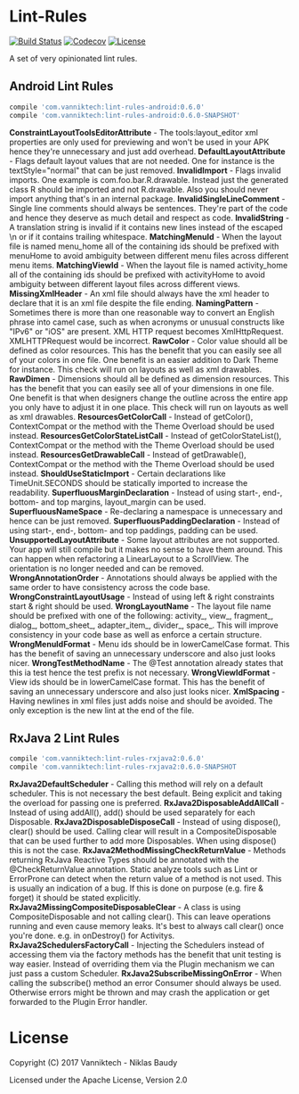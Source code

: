 Lint-Rules
==========

[![Build Status](https://travis-ci.org/vanniktech/lint-rules.svg?branch=master)](https://travis-ci.org/vanniktech/lint-rules?branch=master)
[![Codecov](https://codecov.io/github/vanniktech/lint-rules/coverage.svg?branch=master)](https://codecov.io/github/vanniktech/lint-rules?branch=master)
[![License](http://img.shields.io/:license-apache-blue.svg)](http://www.apache.org/licenses/LICENSE-2.0.html)

A set of very opinionated lint rules.

## Android Lint Rules

```groovy
compile 'com.vanniktech:lint-rules-android:0.6.0'
compile 'com.vanniktech:lint-rules-android:0.6.0-SNAPSHOT'
```

**ConstraintLayoutToolsEditorAttribute** - The tools:layout_editor xml properties are only used for previewing and won't be used in your APK hence they're unnecessary and just add overhead.
**DefaultLayoutAttribute** - Flags default layout values that are not needed. One for instance is the textStyle="normal" that can be just removed.
**InvalidImport** - Flags invalid imports. One example is com.foo.bar.R.drawable. Instead just the generated class R should be imported and not R.drawable. Also you should never import anything that's in an internal package.
**InvalidSingleLineComment** - Single line comments should always be sentences. They're part of the code and hence they deserve as much detail and respect as code.
**InvalidString** - A translation string is invalid if it contains new lines instead of the escaped \\n or if it contains trailing whitespace.
**MatchingMenuId** - When the layout file is named menu_home all of the containing ids should be prefixed with menuHome to avoid ambiguity between different menu files across different menu items.
**MatchingViewId** - When the layout file is named activity_home all of the containing ids should be prefixed with activityHome to avoid ambiguity between different layout files across different views.
**MissingXmlHeader** - An xml file should always have the xml header to declare that it is an xml file despite the file ending.
**NamingPattern** - Sometimes there is more than one reasonable way to convert an English phrase into camel case, such as when acronyms or unusual constructs like "IPv6" or "iOS" are present. XML HTTP request becomes XmlHttpRequest. XMLHTTPRequest would be incorrect.
**RawColor** - Color value should all be defined as color resources. This has the benefit that you can easily see all of your colors in one file. One benefit is an easier addition to Dark Theme for instance. This check will run on layouts as well as xml drawables.
**RawDimen** - Dimensions should all be defined as dimension resources. This has the benefit that you can easily see all of your dimensions in one file. One benefit is that when designers change the outline across the entire app you only have to adjust it in one place. This check will run on layouts as well as xml drawables.
**ResourcesGetColorCall** - Instead of getColor(), ContextCompat or the method with the Theme Overload should be used instead.
**ResourcesGetColorStateListCall** - Instead of getColorStateList(), ContextCompat or the method with the Theme Overload should be used instead.
**ResourcesGetDrawableCall** - Instead of getDrawable(), ContextCompat or the method with the Theme Overload should be used instead.
**ShouldUseStaticImport** - Certain declarations like TimeUnit.SECONDS should be statically imported to increase the readability.
**SuperfluousMarginDeclaration** - Instead of using start-, end-, bottom- and top margins, layout_margin can be used.
**SuperfluousNameSpace** - Re-declaring a namespace is unnecessary and hence can be just removed.
**SuperfluousPaddingDeclaration** - Instead of using start-, end-, bottom- and top paddings, padding can be used.
**UnsupportedLayoutAttribute** - Some layout attributes are not supported. Your app will still compile but it makes no sense to have them around. This can happen when refactoring a LinearLayout to a ScrollView. The orientation is no longer needed and can be removed.
**WrongAnnotationOrder** - Annotations should always be applied with the same order to have consistency across the code base.
**WrongConstraintLayoutUsage** - Instead of using left & right constraints start & right should be used.
**WrongLayoutName** - The layout file name should be prefixed with one of the following: activity_, view_, fragment_, dialog_, bottom_sheet_, adapter_item_, divider_, space_. This will improve consistency in your code base as well as enforce a certain structure.
**WrongMenuIdFormat** - Menu ids should be in lowerCamelCase format. This has the benefit of saving an unnecessary underscore and also just looks nicer.
**WrongTestMethodName** - The @Test annotation already states that this ia test hence the test prefix is not necessary.
**WrongViewIdFormat** - View ids should be in lowerCamelCase format. This has the benefit of saving an unnecessary underscore and also just looks nicer.
**XmlSpacing** - Having newlines in xml files just adds noise and should be avoided. The only exception is the new lint at the end of the file.

## RxJava 2 Lint Rules

```groovy
compile 'com.vanniktech:lint-rules-rxjava2:0.6.0'
compile 'com.vanniktech:lint-rules-rxjava2:0.6.0-SNAPSHOT
```

**RxJava2DefaultScheduler** - Calling this method will rely on a default scheduler. This is not necessary the best default. Being explicit and taking the overload for passing one is preferred.
**RxJava2DisposableAddAllCall** - Instead of using addAll(), add() should be used separately for each Disposable.
**RxJava2DisposableDisposeCall** - Instead of using dispose(), clear() should be used. Calling clear will result in a CompositeDisposable that can be used further to add more Disposables. When using dispose() this is not the case.
**RxJava2MethodMissingCheckReturnValue** - Methods returning RxJava Reactive Types should be annotated with the @CheckReturnValue annotation. Static analyze tools such as Lint or ErrorProne can detect when the return value of a method is not used. This is usually an indication of a bug. If this is done on purpose (e.g. fire & forget) it should be stated explicitly.
**RxJava2MissingCompositeDisposableClear** - A class is using CompositeDisposable and not calling clear(). This can leave operations running and even cause memory leaks. It's best to always call clear() once you're done. e.g. in onDestroy() for Activitys.
**RxJava2SchedulersFactoryCall** - Injecting the Schedulers instead of accessing them via the factory methods has the benefit that unit testing is way easier. Instead of overriding them via the Plugin mechanism we can just pass a custom Scheduler.
**RxJava2SubscribeMissingOnError** - When calling the subscribe() method an error Consumer should always be used. Otherwise errors might be thrown and may crash the application or get forwarded to the Plugin Error handler.

# License

Copyright (C) 2017 Vanniktech - Niklas Baudy

Licensed under the Apache License, Version 2.0